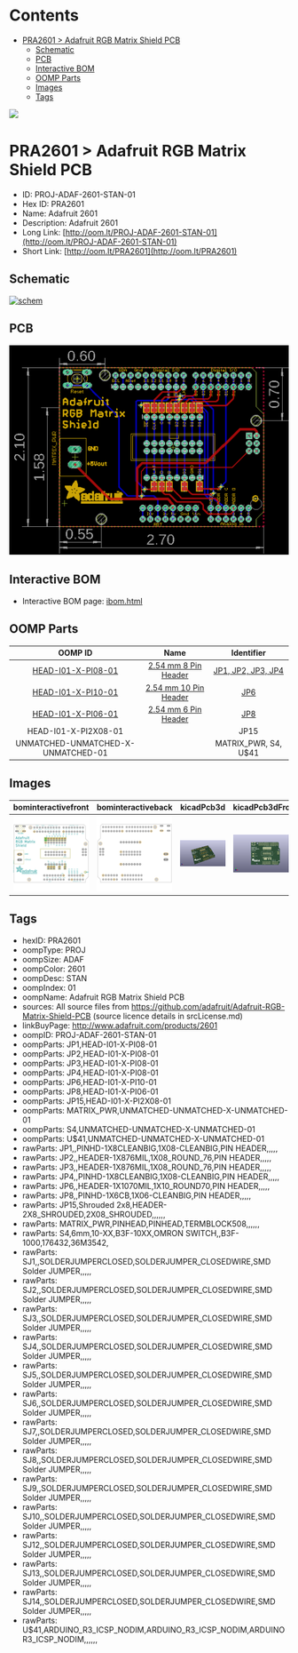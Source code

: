 



Contents
========

* [PRA2601 > Adafruit RGB Matrix Shield PCB](#pra2601--adafruit-rgb-matrix-shield-pcb)
	* [Schematic](#schematic)
	* [PCB](#pcb)
	* [Interactive BOM](#interactive-bom)
	* [OOMP Parts](#oomp-parts)
	* [Images](#images)
	* [Tags](#tags)
  
![][im]
# PRA2601 > Adafruit RGB Matrix Shield PCB

- ID: PROJ-ADAF-2601-STAN-01
- Hex ID: PRA2601
- Name: Adafruit 2601
- Description: Adafruit 2601
- Long Link: [http://oom.lt/PROJ-ADAF-2601-STAN-01](http://oom.lt/PROJ-ADAF-2601-STAN-01)
- Short Link: [http://oom.lt/PRA2601](http://oom.lt/PRA2601)

## Schematic
  
[![schem](eagleSchemImage.png)](eagleSchemImage.png)
## PCB
  
[![pcb](eagleImage.png)](eagleImage.png)
## Interactive BOM

- Interactive BOM page: [ibom.html](https://htmlpreview.github.io/?https://github.com/oomlout/oomlout_OOMP_projects/blob/main/PROJ-ADAF-2601-STAN-01/kicad/bom/ibom.html)

## OOMP Parts
  

|OOMP ID|Name|Identifier|
| :---: | :---: | :---: |
|[HEAD-I01-X-PI08-01](https://github.com/oomlout/oomlout_OOMP_parts/tree/main/HEAD-I01-X-PI08-01/)|[2.54 mm 8 Pin Header](https://github.com/oomlout/oomlout_OOMP_parts/tree/main/HEAD-I01-X-PI08-01/)|[JP1, JP2, JP3, JP4](https://github.com/oomlout/oomlout_OOMP_parts/tree/main/HEAD-I01-X-PI08-01/)|
|[HEAD-I01-X-PI10-01](https://github.com/oomlout/oomlout_OOMP_parts/tree/main/HEAD-I01-X-PI10-01/)|[2.54 mm 10 Pin Header](https://github.com/oomlout/oomlout_OOMP_parts/tree/main/HEAD-I01-X-PI10-01/)|[JP6](https://github.com/oomlout/oomlout_OOMP_parts/tree/main/HEAD-I01-X-PI10-01/)|
|[HEAD-I01-X-PI06-01](https://github.com/oomlout/oomlout_OOMP_parts/tree/main/HEAD-I01-X-PI06-01/)|[2.54 mm 6 Pin Header](https://github.com/oomlout/oomlout_OOMP_parts/tree/main/HEAD-I01-X-PI06-01/)|[JP8](https://github.com/oomlout/oomlout_OOMP_parts/tree/main/HEAD-I01-X-PI06-01/)|
|HEAD-I01-X-PI2X08-01||JP15|
|UNMATCHED-UNMATCHED-X-UNMATCHED-01||MATRIX_PWR, S4, U$41|

## Images
  
  

|bominteractivefront|bominteractiveback|kicadPcb3d|kicadPcb3dFront|kicadPcb3dBack|kicadSchem|eagleImage|eagleSchemImage|pcbdraw|pcbdrawback|
| :---: | :---: | :---: | :---: | :---: | :---: | :---: | :---: | :---: | :---: |
|[![bominteractivefront](bomFront_140.png)](bomFront.png)|[![bominteractiveback](bomBack_140.png)](bomBack.png)|[![kicadPcb3d](kicadPcb3d_140.png)](kicadPcb3d.png)|[![kicadPcb3dFront](kicadPcb3dFront_140.png)](kicadPcb3dFront.png)|[![kicadPcb3dBack](kicadPcb3dBack_140.png)](kicadPcb3dBack.png)|[![kicadSchem](kicadSchem_140.png)](kicadSchem.png)|[![eagleImage](eagleImage_140.png)](eagleImage.png)|[![eagleSchemImage](eagleSchemImage_140.png)](eagleSchemImage.png)|[![pcbdraw](pcbdraw_140.png)](pcbdraw.png)|[![pcbdrawback](pcbdrawBack_140.png)](pcbdrawBack.png)|

## Tags

- hexID: PRA2601
- oompType: PROJ
- oompSize: ADAF
- oompColor: 2601
- oompDesc: STAN
- oompIndex: 01
- oompName: Adafruit RGB Matrix Shield PCB
- sources: All source files from https://github.com/adafruit/Adafruit-RGB-Matrix-Shield-PCB (source licence details in srcLicense.md)
- linkBuyPage: http://www.adafruit.com/products/2601
- oompID: PROJ-ADAF-2601-STAN-01
- oompParts: JP1,HEAD-I01-X-PI08-01
- oompParts: JP2,HEAD-I01-X-PI08-01
- oompParts: JP3,HEAD-I01-X-PI08-01
- oompParts: JP4,HEAD-I01-X-PI08-01
- oompParts: JP6,HEAD-I01-X-PI10-01
- oompParts: JP8,HEAD-I01-X-PI06-01
- oompParts: JP15,HEAD-I01-X-PI2X08-01
- oompParts: MATRIX_PWR,UNMATCHED-UNMATCHED-X-UNMATCHED-01
- oompParts: S4,UNMATCHED-UNMATCHED-X-UNMATCHED-01
- oompParts: U$41,UNMATCHED-UNMATCHED-X-UNMATCHED-01
- rawParts: JP1,,PINHD-1X8CLEANBIG,1X08-CLEANBIG,PIN HEADER,,,,,
- rawParts: JP2,,HEADER-1X876MIL,1X08_ROUND_76,PIN HEADER,,,,,
- rawParts: JP3,,HEADER-1X876MIL,1X08_ROUND_76,PIN HEADER,,,,,
- rawParts: JP4,,PINHD-1X8CLEANBIG,1X08-CLEANBIG,PIN HEADER,,,,,
- rawParts: JP6,,HEADER-1X1070MIL,1X10_ROUND70,PIN HEADER,,,,,
- rawParts: JP8,,PINHD-1X6CB,1X06-CLEANBIG,PIN HEADER,,,,,
- rawParts: JP15,Shrouded 2x8,HEADER-2X8_SHROUDED,2X08_SHROUDED,,,,,,
- rawParts: MATRIX_PWR,PINHEAD,PINHEAD,TERMBLOCK508,,,,,,
- rawParts: S4,6mm,10-XX,B3F-10XX,OMRON SWITCH,,B3F-1000,176432,36M3542,
- rawParts: SJ1,,SOLDERJUMPERCLOSED,SOLDERJUMPER_CLOSEDWIRE,SMD Solder JUMPER,,,,,
- rawParts: SJ2,,SOLDERJUMPERCLOSED,SOLDERJUMPER_CLOSEDWIRE,SMD Solder JUMPER,,,,,
- rawParts: SJ3,,SOLDERJUMPERCLOSED,SOLDERJUMPER_CLOSEDWIRE,SMD Solder JUMPER,,,,,
- rawParts: SJ4,,SOLDERJUMPERCLOSED,SOLDERJUMPER_CLOSEDWIRE,SMD Solder JUMPER,,,,,
- rawParts: SJ5,,SOLDERJUMPERCLOSED,SOLDERJUMPER_CLOSEDWIRE,SMD Solder JUMPER,,,,,
- rawParts: SJ6,,SOLDERJUMPERCLOSED,SOLDERJUMPER_CLOSEDWIRE,SMD Solder JUMPER,,,,,
- rawParts: SJ7,,SOLDERJUMPERCLOSED,SOLDERJUMPER_CLOSEDWIRE,SMD Solder JUMPER,,,,,
- rawParts: SJ8,,SOLDERJUMPERCLOSED,SOLDERJUMPER_CLOSEDWIRE,SMD Solder JUMPER,,,,,
- rawParts: SJ9,,SOLDERJUMPERCLOSED,SOLDERJUMPER_CLOSEDWIRE,SMD Solder JUMPER,,,,,
- rawParts: SJ10,,SOLDERJUMPERCLOSED,SOLDERJUMPER_CLOSEDWIRE,SMD Solder JUMPER,,,,,
- rawParts: SJ12,,SOLDERJUMPERCLOSED,SOLDERJUMPER_CLOSEDWIRE,SMD Solder JUMPER,,,,,
- rawParts: SJ13,,SOLDERJUMPERCLOSED,SOLDERJUMPER_CLOSEDWIRE,SMD Solder JUMPER,,,,,
- rawParts: SJ14,,SOLDERJUMPERCLOSED,SOLDERJUMPER_CLOSEDWIRE,SMD Solder JUMPER,,,,,
- rawParts: U$41,ARDUINO_R3_ICSP_NODIM,ARDUINO_R3_ICSP_NODIM,ARDUINOR3_ICSP_NODIM,,,,,,



[im]: kicadPcb3d_450.png
